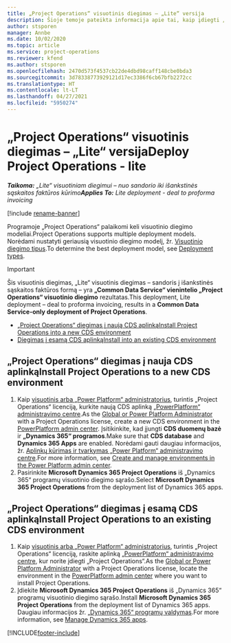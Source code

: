 ```yaml
---
title: „Project Operations“ visuotinis diegimas – „Lite“ versija
description: Šioje temoje pateikta informacija apie tai, kaip įdiegti „Project Operations Lite“ visuotinį diegimą – sandoris į išankstinės sąskaitos faktūros formą.
author: stsporen
manager: Annbe
ms.date: 10/02/2020
ms.topic: article
ms.service: project-operations
ms.reviewer: kfend
ms.author: stsporen
ms.openlocfilehash: 2470d573f4537cb22de4dbd98caff148cbe0bda3
ms.sourcegitcommit: 3d78338773929121d17ec3386f6cb67bfb2272cc
ms.translationtype: HT
ms.contentlocale: lt-LT
ms.lasthandoff: 04/27/2021
ms.locfileid: "5950274"
---
```

# <a name="deploy-project-operations---lite"></a><span data-ttu-id="674ee-103">„Project Operations“ visuotinis diegimas – „Lite“ versija</span><span class="sxs-lookup"><span data-stu-id="674ee-103">Deploy Project Operations - lite</span></span>

<span data-ttu-id="674ee-104">_**Taikoma:** „Lite“ visuotiniam diegimui – nuo sandorio iki išankstinės sąskaitos faktūros kūrimo_</span><span class="sxs-lookup"><span data-stu-id="674ee-104">_**Applies To:** Lite deployment - deal to proforma invoicing_</span></span>

[!include [rename-banner](~/includes/cc-data-platform-banner.md)]

<span data-ttu-id="674ee-105">Programoje „Project Operations“ palaikomi keli visuotinio diegimo modeliai.</span><span class="sxs-lookup"><span data-stu-id="674ee-105">Project Operations supports multiple deployment models.</span></span> <span data-ttu-id="674ee-106">Norėdami nustatyti geriausią visuotinio diegimo modelį, žr. [Visuotinio diegimo tipus](determine-deployment-type.md).</span><span class="sxs-lookup"><span data-stu-id="674ee-106">To determine the best deployment model, see [Deployment types](determine-deployment-type.md).</span></span>


> [!IMPORTANT]
> <span data-ttu-id="674ee-107">Šis visuotinis diegimas, „Lite“ visuotinis diegimas – sandoris į išankstinės sąskaitos faktūros formą – yra **„Common Data Service“ vienintelio „Project Operations“ visuotinio diegimo** rezultatas.</span><span class="sxs-lookup"><span data-stu-id="674ee-107">This deployment, Lite deployment – deal to proforma invoicing, results in a **Common Data Service-only deployment of Project Operations**.</span></span>

- [<span data-ttu-id="674ee-108">„Project Operations“ diegimas į naują CDS aplinką</span><span class="sxs-lookup"><span data-stu-id="674ee-108">Install Project Operations into a new CDS environment</span></span>](#new)
- [<span data-ttu-id="674ee-109">Diegimas į esamą CDS aplinką</span><span class="sxs-lookup"><span data-stu-id="674ee-109">Install into an existing CDS environment</span></span>](#existing)



## <a name="install-project-operations-to-a-new-cds-environment"></a><a name="new"></a><span data-ttu-id="674ee-110">„Project Operations“ diegimas į nauja CDS aplinką</span><span class="sxs-lookup"><span data-stu-id="674ee-110">Install Project Operations to a new CDS environment</span></span>

1. <span data-ttu-id="674ee-111">Kaip [visuotinis arba „Power Platform“ administratorius](/power-platform/admin/global-service-administrators-can-administer-without-license), turintis „Project Operations“ licenciją, kurkite naują CDS aplinką [„PowerPlatform“ administravimo centre](https://admin.powerplatform.com).</span><span class="sxs-lookup"><span data-stu-id="674ee-111">As the [Global or Power Platform Administrator](/power-platform/admin/global-service-administrators-can-administer-without-license) with a Project Operations license, create a new CDS environment in the [PowerPlatform admin center](https://admin.powerplatform.com).</span></span> <span data-ttu-id="674ee-112">Įsitikinkite, kad įjungti **CDS duomenų bazė** ir **„Dynamics 365“ programos**.</span><span class="sxs-lookup"><span data-stu-id="674ee-112">Make sure that **CDS database** and **Dynamics 365 Apps** are enabled.</span></span> <span data-ttu-id="674ee-113">Norėdami gauti daugiau informacijos, žr. [Aplinkų kūrimas ir tvarkymas „Power Platform“ administravimo centre](/power-platform/admin/create-environment#create-an-environment-in-the-power-platform-admin-center).</span><span class="sxs-lookup"><span data-stu-id="674ee-113">For more information, see [Create and manage environments in the Power Platform admin center](/power-platform/admin/create-environment#create-an-environment-in-the-power-platform-admin-center).</span></span>
2. <span data-ttu-id="674ee-114">Pasirinkite **Microsoft Dynamics 365 Project Operations** iš „Dynamics 365“ programų visuotinio diegimo sąrašo.</span><span class="sxs-lookup"><span data-stu-id="674ee-114">Select **Microsoft Dynamics 365 Project Operations** from the deployment list of Dynamics 365 apps.</span></span>


## <a name="install-project-operations-to-an-existing-cds-environment"></a><a name="existing"></a><span data-ttu-id="674ee-115">„Project Operations“ diegimas į esamą CDS aplinką</span><span class="sxs-lookup"><span data-stu-id="674ee-115">Install Project Operations to an existing CDS environment</span></span>

1. <span data-ttu-id="674ee-116">Kaip [visuotinis arba „Power Platform“ administratorius](/power-platform/admin/global-service-administrators-can-administer-without-license), turintis „Project Operations“ licenciją, raskite aplinką [„PowerPlatform“ administravimo centre](https://admin.powerplatform.com), kur norite įdiegti „Project Operations“.</span><span class="sxs-lookup"><span data-stu-id="674ee-116">As the [Global or Power Platform Administrator](/power-platform/admin/global-service-administrators-can-administer-without-license) with a Project Operations license, locate the environment in the [PowerPlatform admin center](https://admin.powerplatform.com) where you want to install Project Operations.</span></span>
2. <span data-ttu-id="674ee-117">Įdiekite **Microsoft Dynamics 365 Project Operations** iš „Dynamics 365“ programų visuotinio diegimo sąrašo.</span><span class="sxs-lookup"><span data-stu-id="674ee-117">Install **Microsoft Dynamics 365 Project Operations** from the deployment list of Dynamics 365 apps.</span></span> <span data-ttu-id="674ee-118">Daugiau informacijos žr. [„Dynamics 365“ programų valdymas](/power-platform/admin/manage-apps).</span><span class="sxs-lookup"><span data-stu-id="674ee-118">For more information, see [Manage Dynamics 365 apps](/power-platform/admin/manage-apps).</span></span>




[!INCLUDE[footer-include](../includes/footer-banner.md)]